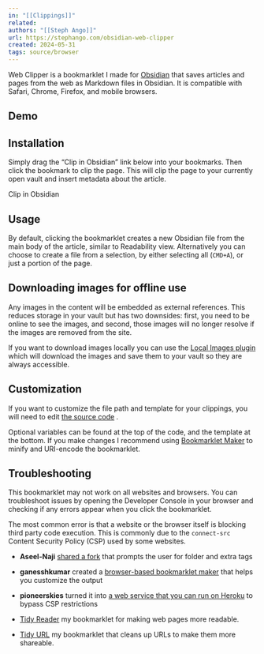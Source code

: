 ```yaml
---
in: "[[Clippings]]"
related: 
authors: "[[Steph Ango]]"
url: https://stephango.com/obsidian-web-clipper
created: 2024-05-31
tags: source/browser
---
```


Web Clipper is a bookmarklet I made for [Obsidian](https://stephango.com/obsidian) that saves articles and pages from the web as Markdown files in Obsidian. It is compatible with Safari, Chrome, Firefox, and mobile browsers.

## Demo

## Installation

Simply drag the “Clip in Obsidian” link below into your bookmarks. Then click the bookmark to clip the page. This will clip the page to your currently open vault and insert metadata about the article.

Clip in Obsidian

## Usage

By default, clicking the bookmarklet creates a new Obsidian file from the main body of the article, similar to Readability view. Alternatively you can choose to create a file from a selection, by either selecting all (`CMD+A`), or just a portion of the page.

## Downloading images for offline use

Any images in the content will be embedded as external references. This reduces storage in your vault but has two downsides: first, you need to be online to see the images, and second, those images will no longer resolve if the images are removed from the site.

If you want to download images locally you can use the [Local Images plugin](https://github.com/aleksey-rezvov/obsidian-local-images) which will download the images and save them to your vault so they are always accessible.

## Customization

If you want to customize the file path and template for your clippings, you will need to edit [the source code](https://gist.github.com/kepano/90c05f162c37cf730abb8ff027987ca3) .

Optional variables can be found at the top of the code, and the template at the bottom. If you make changes I recommend using [Bookmarklet Maker](https://caiorss.github.io/bookmarklet-maker/) to minify and URI-encode the bookmarklet.

## Troubleshooting

This bookmarklet may not work on all websites and browsers. You can troubleshoot issues by opening the Developer Console in your browser and checking if any errors appear when you click the bookmarklet.

The most common error is that a website or the browser itself is blocking third party code execution. This is commonly due to the `connect-src` Content Security Policy (CSP) used by some websites.

-   **Aseel-Naji** [shared a fork](https://gist.github.com/kepano/90c05f162c37cf730abb8ff027987ca3?permalink_comment_id=3905251#gistcomment-3905251) that prompts the user for folder and extra tags
-   **ganesshkumar** created a [browser-based bookmarklet maker](https://gist.github.com/kepano/90c05f162c37cf730abb8ff027987ca3?permalink_comment_id=4064082#gistcomment-4064082) that helps you customize the output
-   **pioneerskies** turned it into [a web service that you can run on Heroku](https://github.com/pioneerskies/downmark) to bypass CSP restrictions

-   [Tidy Reader](https://stephango.com/tidy) my bookmarklet for making web pages more readable.
-   [Tidy URL](https://stephango.com/tidyurl) my bookmarklet that cleans up URLs to make them more shareable.